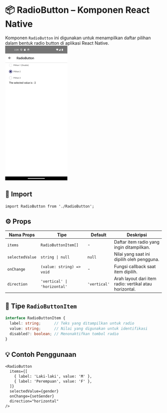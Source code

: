# 📦 RadioButton – Komponen React Native

Komponen `RadioButton` ini digunakan untuk menampilkan daftar pilihan dalam bentuk radio button di aplikasi React Native.
<img src="../../assets/doc/RadioButton/RadioButton.png" width=200>


## 📄 Import

```tsx
import RadioButton from './RadioButton';
```

## ⚙️ Props

| Nama Props      | Tipe                                       | Default     | Deskripsi                                                                 |
|------------------|--------------------------------------------|-------------|---------------------------------------------------------------------------|
| `items`          | `RadioButtonItem[]`                        | -           | Daftar item radio yang ingin ditampilkan.                                |
| `selectedValue`  | `string \| null`                           | `null`      | Nilai yang saat ini dipilih oleh pengguna.                               |
| `onChange`       | `(value: string) => void`                  | -           | Fungsi callback saat item dipilih.                                       |
| `direction`      | `'vertical' \| 'horizontal'`               | `'vertical'`| Arah layout dari item radio: vertikal atau horizontal.                   |

## 📄 Tipe `RadioButtonItem`

```ts
interface RadioButtonItem {
  label: string;      // Teks yang ditampilkan untuk radio
  value: string;      // Nilai yang digunakan untuk identifikasi
  disabled?: boolean; // Menonaktifkan tombol radio
}
```

## 💡 Contoh Penggunaan

```tsx
<RadioButton
  items={[
    { label: 'Laki-laki', value: 'M' },
    { label: 'Perempuan', value: 'F' },
  ]}
  selectedValue={gender}
  onChange={setGender}
  direction="horizontal"
/>
```